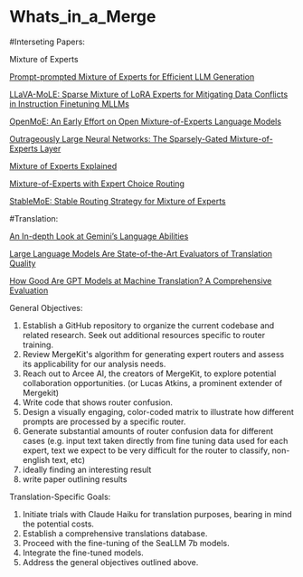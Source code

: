 # Whats_in_a_Merge


#Interseting Papers:

Mixture of Experts

[Prompt-prompted Mixture of Experts for Efficient LLM Generation](https://arxiv.org/abs/2404.01365)

[LLaVA-MoLE: Sparse Mixture of LoRA Experts for Mitigating Data Conflicts in Instruction Finetuning MLLMs](https://arxiv.org/abs/2401.16160)

[OpenMoE: An Early Effort on Open Mixture-of-Experts Language Models](https://arxiv.org/abs/2402.01739)

[Outrageously Large Neural Networks: The Sparsely-Gated Mixture-of-Experts Layer](https://arxiv.org/abs/1701.06538)

[Mixture of Experts Explained](https://huggingface.co/blog/moe)

[Mixture-of-Experts with Expert Choice Routing](https://arxiv.org/abs/2202.09368)

[StableMoE: Stable Routing Strategy for Mixture of Experts](https://arxiv.org/abs/2204.08396)

#Translation:

[An In-depth Look at Gemini’s Language Abilities](https://arxiv.org/abs/2312.11444)

[Large Language Models Are State-of-the-Art Evaluators of Translation Quality](https://arxiv.org/abs/2302.14520)

[How Good Are GPT Models at Machine Translation? A Comprehensive Evaluation](https://arxiv.org/abs/2302.09210)

General Objectives:

1. Establish a GitHub repository to organize the current codebase and related research. Seek out additional resources specific to router training.
2. Review MergeKit's algorithm for generating expert routers and assess its applicability for our analysis needs.
3. Reach out to Arcee AI, the creators of MergeKit, to explore potential collaboration opportunities. (or Lucas Atkins, a prominent extender of Mergekit)
4. Write code that shows router confusion.
5. Design a visually engaging, color-coded matrix to illustrate how different prompts are processed by a specific router.
6. Generate substantial amounts of router confusion data for different cases (e.g. input text taken directly from fine tuning data used for each expert, text we expect to be very difficult for the router to classify, non-english text, etc)
7. ideally finding an interesting result
8. write paper outlining results

Translation-Specific Goals:

1. Initiate trials with Claude Haiku for translation purposes, bearing in mind the potential costs.
2. Establish a comprehensive translations database.
3. Proceed with the fine-tuning of the SeaLLM 7b models.
4. Integrate the fine-tuned models.
5. Address the general objectives outlined above.


